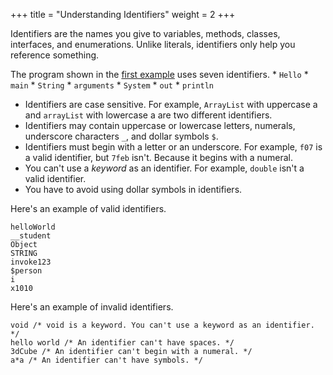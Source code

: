 +++
title = "Understanding Identifiers"
weight = 2
+++

Identifiers are the names you give to variables, methods, classes, interfaces, and
enumerations. Unlike literals, identifiers only help you reference something.

The program shown in the [first example](/academy/course/java-programming-language/the-hello-world-program)
uses seven identifiers.
    * `Hello`
    * `main`
    * `String`
    * `arguments`
    * `System`
    * `out`
    * `println`

* Identifiers are case sensitive. For example, `ArrayList` with uppercase a and `arrayList` with lowercase a are two different identifiers.
* Identifiers may contain uppercase or lowercase letters, numerals,
  underscore characters `_`, and dollar symbols `$`.
* Identifiers must begin with a letter or an underscore. For example, `f07` is a valid
  identifier, but `7feb` isn't. Because it begins with a numeral.
* You can't use a *keyword* as an identifier. For example, `double` isn't a valid
  identifier.
* You have to avoid using dollar symbols in identifiers.

Here's an example of valid identifiers.
```
helloWorld
__student
Object
STRING
invoke123
$person
i
x1010
```

Here's an example of invalid identifiers.
```
void /* void is a keyword. You can't use a keyword as an identifier. */
hello world /* An identifier can't have spaces. */
3dCube /* An identifier can't begin with a numeral. */
a*a /* An identifier can't have symbols. */
```